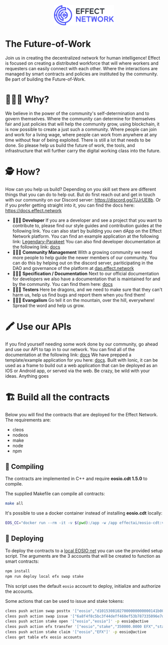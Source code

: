 <p align="center"><img src="logo.svg" width="192px"></p>

# The Future-of-Work
Join us in creating the decentralized network for human intelligence! Effect is focused on creating a distributed workforce that will where workers and requesters can easily connect with each other. Where the interactions are managed by smart contracts and policies are instituted by the community. 
Be part of building the Future-of-Work.

# 🤷🏽‍♀️ Why? 
We believe in the power of the community's self-determination and to govern themselves. Where the community can determine for themselves fair and just policies that will help the community grow, using blockchain, it is now possible to create a just such a community. Where people can join and work for a living wage, where people can work from anywhere at any time without fear of being exploited. There is still a lot that needs to be done. So please help us build the future of work, the tools, and infrastructure that will further carry the digital working class into the future.

# 🕵 How?
How can you help us build? 
Depending on you skill set there are different things that you can do to help out. But do first reach out and get in touch with our community on our Discord server: https://discord.gg/7JJrUE8b.
Or if you prefer getting straight into it, you can find the docs here: https://docs.effect.network 

- 👩🏻‍💻 **Developer** If you are a developer and see a project that you want to contribute to, please find our style guides and contribution guides at the following link. You can also start by building you own dApp on the Effect Network platform. You can find an example application at the following link:  [Legendary-Parakeet](https://github.com/effectai) You can also find developer documentation at the following link: [docs](https://developer.effect.network)
- 👨🏻‍🚒 **Community Management** With a growing community we need more people to help guide the newer members of our community. You can do this by helping out on the discord server, pariticipating in the DAO and governance of the platform at [dao.effect.network](https://dao.effect.network)
- 👩🏻‍🍳 **Specification / Documentation** Next to our official documentation for developers we also have a documentation that is maintained for and by the community. You can find them here: [docs](https://effect-dao-docs.gitbook.io/dao-guides/)
- 👩🏿‍🏭 **Testers** Here be dragons, and we need to make sure that they can't harm us, help us find bugs and report them when you find them!  
- 👩🏾‍🚀 **Evangalism**  Go tell it on the mountain, over the hill, everywhere! Spread the word and help us grow. 


# 🖍️ Use our APIs
If you find yourself needing some work done by our community, go ahead and use our API to tap in to our network. You can find all of the documentation at the following link: [docs](https://)
We have prepped a template/example application for you here: [docs](https). Built with Ionic, it can be used as a frame to build out a web application that can be deployed as an IOS or Android app, or served via the web.
Be crazy, be wild with your ideas. Anything goes

# 🏗️ Build all the contracts
Below you will find the contracts that are deployed for the Effect Network. The requirements are:
- cleos
- nodeos
- make
- node
- npm 

## 🥧 Compiling

The contracts are implemented in C++ and require **eosio.cdt 1.5.0**
 to compile.

The supplied Makefile can compile all contracts:

```bash
make all
```

It's possible to use a docker container instead of installing
**eosio.cdt** locally:

```bash
EOS_CC="docker run --rm -it -v $(pwd):/app -w /app effectai/eosio-cdt:v1.5.0 eosio-cpp" ABI_CC="docker run --rm -it -v $(pwd):/app -w /app effectai/eosio-cdt:v1.5.0 eosio-abigen" make all
```

## 🚚 Deploying

To deploy the contracts to a [local EOSIO
net](https://github.com/EOSIO/eos/tree/master/Docker) you can use
the provided setup script. The arguments are the 3 accounts that will
be created to function as smart contracts:

```bash
npm install
npm run deploy local efx swap stake
```

This script uses the default `eosio` account to deploy, initialize and
authorize the accounts.

Some actions that can be used to issue and stake tokens:

```bash
cleos push action swap posttx '["eosio","d10153081027000000000000141b00234a5dcafb17ae645c203617f709450e8c5b149c49f34d4ef20298122900697b68c7526f7bf91e53c1087472616e7366657267f9e6e770af783d809bd1a65e1bb5b6042953bcac000000000000000003209c49f34d4ef20298122900697b68c7526f7bf91ef0056a65737365f00d313535343330353937393937390000","eosio","acbc532904b6b51b5ea6d19b803d78af70e7e6f9","10000000000"]' -p eosio@active
cleos push action swap issue '["6a8f4f8c5bc3f44deff460ef53b787335096e7df67d3d229fb41779cf2b919bf"]' -p eosio@active
cleos push action stake open '["eosio","eosio"]' -p eosio@active
cleos push action efx transfer '["eosio","stake","350000.0000 EFX","stake"]' -p eosio@active
cleos push action stake claim '["eosio","EFX"]' -p eosio@active
cleos get table efx eosio accounts
```

